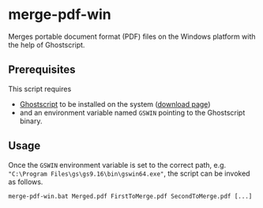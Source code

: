 # merge-pdf-win
Merges portable document format (PDF) files on the Windows platform with the help of Ghostscript.

## Prerequisites

This script requires

- [Ghostscript](http://www.ghostscript.com) to be installed on the system ([download page][ghostscript-download-page-link])
- and an environment variable named `GSWIN` pointing to the Ghostscript binary.

## Usage

Once the `GSWIN` environment variable is set to the correct path, e.g. `"C:\Program Files\gs\gs9.16\bin\gswin64.exe"`, the script can be invoked as follows.

```
merge-pdf-win.bat Merged.pdf FirstToMerge.pdf SecondToMerge.pdf [...]
```

[ghostscript-download-page-link]: http://www.ghostscript.com/download/gsdnld.html